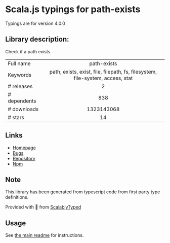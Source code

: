 
# Scala.js typings for path-exists

Typings are for version 4.0.0

## Library description:
Check if a path exists

|                    |                 |
| ------------------ | :-------------: |
| Full name          | path-exists |
| Keywords           | path, exists, exist, file, filepath, fs, filesystem, file-system, access, stat |
| # releases         | 2 |
| # dependents       | 838 |
| # downloads        | 1323143068 |
| # stars            | 14 |

## Links
- [Homepage](https://github.com/sindresorhus/path-exists#readme)
- [Bugs](https://github.com/sindresorhus/path-exists/issues)
- [Repository](https://github.com/sindresorhus/path-exists)
- [Npm](https://www.npmjs.com/package/path-exists)
    


## Note
This library has been generated from typescript code from first party type definitions.

Provided with :purple_heart: from [ScalablyTyped](https://github.com/oyvindberg/ScalablyTyped)

## Usage
See [the main readme](../../readme.md) for instructions.


